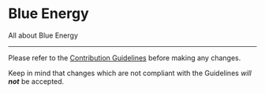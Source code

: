 # Blue Energy
All about Blue Energy

---
Please refer to the [Contribution Guidelines](CONTRIBUTING.md) before making any changes.

Keep in mind that changes which are not compliant with the Guidelines *will **not*** be accepted.
